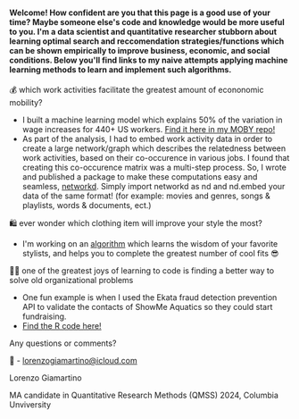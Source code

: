 

#### Welcome! How confident are you that this page is a good use of your time? Maybe someone else's code and knowledge would be more useful to you. I'm a data scientist and quantitative researcher stubborn about learning optimal search and reccomendation strategies/functions which can be shown empirically to improve business, economic, and social conditions. Below you'll find links to my naive attempts applying machine learning methods to learn and implement such algorithms. 

💰 which work activities facilitate the greatest amount of econonomic mobility? 
   - I built a machine learning model which explains 50% of the variation in wage increases for 440+ US workers. [Find it here in my MOBY repo!](https://github.com/lorenzosg/MOBY)
   - As part of the analysis, I had to embed work activity data in order to create a large network/graph which describes the relatedness between work activities, based on their co-occurence in various jobs. I found that creating this co-occurence matrix was a multi-step process. So, I wrote and published a package to make these computations easy and seamless, [networkd](https://github.com/lorenzosg/networkD). Simply import networkd as nd and nd.embed your data of the same format! (for example: movies and genres, songs & playlists, words & documents, ect.)

🛍️ ever wonder which clothing item will improve your style the most?
   - I'm working on an [algorithm](https://github.com/lorenzosg/no-scroll) which learns the wisdom of your favorite stylists, and helps you to complete the greatest number of cool fits 😎

👷‍♂️ one of the greatest joys of learning to code is finding a better way to solve old organizational problems
   - One fun example is when I used the Ekata fraud detection prevention API to validate the contacts of ShowMe Aquatics so they could start fundraising.
   - [Find the R code here!](https://github.com/lorenzosg/database-updating)


    
Any questions or comments?

📧 - lorenzogiamartino@icloud.com

Lorenzo Giamartino

MA candidate in Quantitative Research Methods (QMSS) 2024, Columbia Unviversity 
